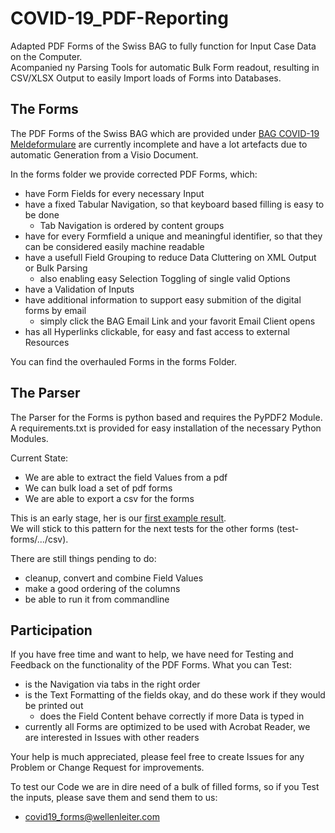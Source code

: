 # COVID-19_PDF-Reporting

Adapted PDF Forms of the Swiss BAG to fully function for Input Case Data on the Computer.  
Acompanied ny Parsing Tools for automatic Bulk Form readout, resulting in CSV/XLSX Output to easily Import loads of Forms into Databases.

## The Forms

The PDF Forms of the Swiss BAG which are provided under [BAG COVID-19 Meldeformulare](https://www.bag.admin.ch/bag/de/home/krankheiten/infektionskrankheiten-bekaempfen/meldesysteme-infektionskrankheiten/meldepflichtige-ik/meldeformulare.html) are currently incomplete and have a lot artefacts due to automatic Generation from a Visio Document.

In the forms folder we provide corrected PDF Forms, which:

* have Form Fields for every necessary Input
* have a fixed Tabular Navigation, so that keyboard based filling is easy to be done
  * Tab Navigation is ordered by content groups
* have for every Formfield a unique and meaningful identifier, so that they can be considered easily machine readable
* have a usefull Field Grouping to reduce Data Cluttering on XML Output or Bulk Parsing
  * also enabling easy Selection Toggling of single valid Options
* have a Validation of Inputs
* have additional information to support easy submition of the digital forms by email
  * simply click the BAG Email Link and your favorit Email Client opens
* has all Hyperlinks clickable, for easy and fast access to external Resources

You can find the overhauled Forms in the forms Folder.  

## The Parser

The Parser for the Forms is python based and requires the PyPDF2 Module. A requirements.txt is provided for easy installation of the necessary Python Modules.

Current State:

* We are able to extract the field Values from a pdf
* We can bulk load a set of pdf forms
* We are able to export a csv for the forms

This is an early stage, her is our [first example result](test-forms/covid19/csv).  
We will stick to this pattern for the next tests for the other forms (test-forms/.../csv).


There are still things pending to do:

* cleanup, convert and combine Field Values
* make a good ordering of the columns
* be able to run it from commandline

## Participation

If you have free time and want to help, we have need for Testing and Feedback on the functionality of the PDF Forms.
What you can Test:

* is the Navigation via tabs in the right order
* is the Text Formatting of the fields okay, and do these work if they would be printed out
  * does the Field Content behave correctly if more Data is typed in  
* currently all Forms are optimized to be used with Acrobat Reader, we are interested in Issues with other readers

Your help is much appreciated, please feel free to create Issues for any Problem or Change Request for improvements.

To test our Code we are in dire need of a bulk of filled forms, so if you Test the inputs, please save them and send them to us:

* <covid19_forms@wellenleiter.com>
